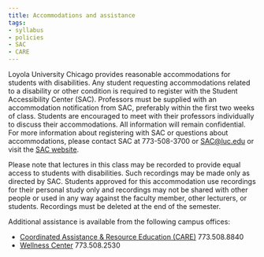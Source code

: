 ```yaml
---
title: Accommodations and assistance
tags:
- syllabus
- policies
- SAC
- CARE
---
```


Loyola University Chicago provides reasonable accommodations for students with disabilities.
Any student requesting accommodations related to a disability or other condition is required to register with the Student Accessibility Center (SAC).
Professors must be supplied with an accommodation notification from SAC, preferably within the first two weeks of class.
Students are encouraged to meet with their professors individually to discuss their accommodations.
All information will remain confidential.
For more information about registering with SAC or questions about accommodations, please contact SAC at 773-508-3700 or <SAC@luc.edu> or visit the [SAC website](http://www.luc.edu/sac/).

Please note that lectures in this class may be recorded to provide equal access to students with disabilities.
Such recordings may be made only as directed by SAC.
Students approved for this accommodation use recordings for their personal study only and recordings may not be shared with other people or used in any way against the faculty member, other lecturers, or students.
Recordings must be deleted at the end of the semester.

Additional assistance is available from the following campus offices:

- [Coordinated Assistance & Resource Education (CARE)](http://www.luc.edu/dos/services/coordinatedassistanceresourceeducationcare/)
773.508.8840
- [Wellness Center](http://www.luc.edu/wellness/)
773.508.2530
